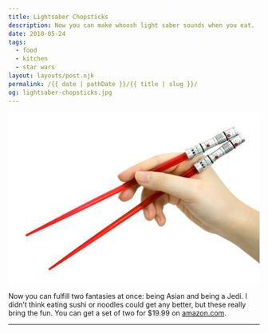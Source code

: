 ```yaml
---
title: Lightsaber Chopsticks
description: Now you can make whoosh light saber sounds when you eat.
date: 2010-05-24
tags: 
  - food
  - kitchen
  - star wars
layout: layouts/post.njk
permalink: /{{ date | pathDate }}/{{ title | slug }}/
og: lightsaber-chopsticks.jpg
---
```


![chopsticks that look like light sabers](/img/lightsaber-chopsticks.jpg)

Now you can fulfill two fantasies at once: being Asian and being a Jedi. I didn’t think eating sushi or noodles could get any better, but these really bring the fun. You can get a set of two for $19.99 on [amazon.com](http://shop.starwars.com/catalog/product.xml?topcatID=1300264;product_id=1320650).

---
